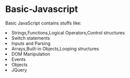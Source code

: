 # Basic-Javascript
Basic JavaScript contains stuffs like:
<li>Strings,Functions,Logical Operators,Control structures</li>
<li>Switch statements</li>
<li>Inputs and Parsing</li>
<li>Arrays,Built-in Objects,Looping structures</li>
<li>DOM Manipulation</li>
<li>Events</li>
<li>Objects</li>
<li>JQuery</li>

